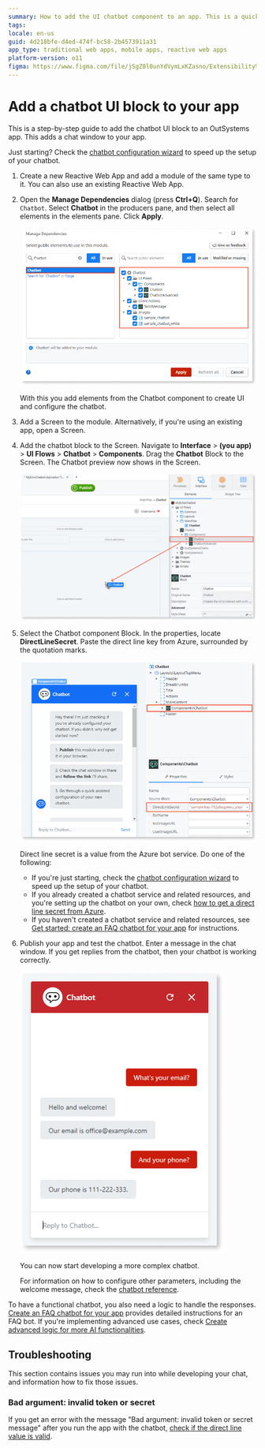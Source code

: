 ```yaml
---
summary: How to add the UI chatbot component to an app. This is a quick solution that covers many use cases.
tags:
locale: en-us
guid: 4d218bfe-d4ed-474f-bc58-2b4573911a31
app_type: traditional web apps, mobile apps, reactive web apps
platform-version: o11
figma: https://www.figma.com/file/jSgZ0l0unYdVymLxKZasno/Extensibility%20and%20Integration?node-id=409:21
---
```


# Add a chatbot UI block to your app

This is a step-by-step guide to add the chatbot UI block to an OutSystems app. This adds a chat window to your app. 

<div class="info" markdown="1">

Just starting? Check the [chatbot configuration wizard](configuration-wizard.md) to speed up the setup of your chatbot.

</div>


1. Create a new Reactive Web App and add a module of the same type to it. You can also use an existing Reactive Web App.

1. Open the **Manage Dependencies** dialog (press **Ctrl+Q**). Search for `Chatbot`. Select **Chatbot** in the producers pane, and then select all elements in the elements pane. Click **Apply**.
       
    ![Screenshot showing how to add Chatbot references in the Manage Dependencies dialog](images/chatbot-add-references-ss.png "Chatbot References")

    With this you add elements from the Chatbot component to create UI and configure the chatbot.

1. Add a Screen to the module. Alternatively, if you're using an existing app, open a Screen.

1. Add the chatbot block to the Screen. Navigate to **Interface** > **(you app)** > **UI Flows** > **Chatbot** > **Components**. Drag the **Chatbot** Block to the Screen. The Chatbot preview now shows in the Screen.
   
    ![Screenshot illustrating the process of dragging the Chatbot block to a Screen in the app interface](images/chatbot-drag-chatbot-block-ss.png "Adding Chatbot Block to Screen")

1. Select the Chatbot component Block. In the properties, locate **DirectLineSecret**. Paste the direct line key from Azure, surrounded by the quotation marks.

    ![Screenshot of the Chatbot component properties with the DirectLineSecret field highlighted](images/chatbot-direct-line-ss.png "Chatbot Direct Line Property")

    <div class="info" markdown="1">

    Direct line secret is a value from the Azure bot service. Do one of the following:

    * If you're just starting, check the [chatbot configuration wizard](configuration-wizard.md) to speed up the setup of your chatbot.
    * If you already created a chatbot service and related resources, and you're setting up the chatbot on your own, check [how to get a direct line secret from Azure](guide-azure-services.md#get-direct-line-key).
    * If you haven't created a chatbot service and related resources, see [Get started: create an FAQ chatbot for your app](get-started-faq-chatbot.md) for instructions.

    </div>

1. Publish your app and test the chatbot. Enter a message in the chat window. If you get replies from the chatbot, then your chatbot is working correctly.

    ![Browser screenshot displaying a functional chatbot in a web app with a user message and chatbot reply](images/chatbot-faq-example-browser.png "Chatbot in Action")

    You can now start developing a more complex chatbot.

    <div class="info" markdown="1">

    For information on how to configure other parameters, including the welcome message, check the [chatbot reference](reference.md#chatbot-settings).

    </div>

To have a functional chatbot, you also need a logic to handle the responses. [Create an FAQ chatbot for your app](get-started-faq-chatbot.md) provides detailed instructions for an FAQ bot. If you're implementing advanced use cases, check 
[Create advanced logic for more AI functionalities](get-started-advanced-chatbot.md).

## Troubleshooting

This section contains issues you may run into while developing your chat, and information how to fix those issues.

### Bad argument: invalid token or secret

If you get an error with the message "Bad argument: invalid token or secret message" after you run the app with the chatbot, [check if the direct line value is valid](guide-azure-services.md#get-direct-line-key).